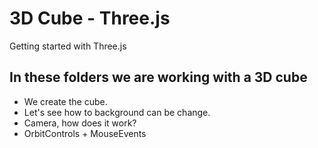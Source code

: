 # 3D Cube - Three.js

Getting started with Three.js

## In these folders we are working with a 3D cube

- We create the cube.
- Let's see how to background can be change.
- Camera, how does it work?
- OrbitControls + MouseEvents